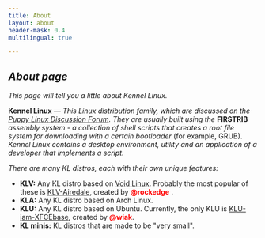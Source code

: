 ```yaml
---
title: About
layout: about
header-mask: 0.4
multilingual: true

---
```



## _About page_


_This page will tell you a little about Kennel Linux._


**Kennel Linux** — _This Linux distribution family, which are discussed on the [Puppy Linux Discussion Forum](https://forum.puppylinux.com/viewforum.php?f=228).
They are usually built using the_ **FIRSTRIB** _assembly system - a collection of shell scripts that creates a root file system for downloading with a certain bootloader_ (for example, GRUB).
_Kennel Linux contains a desktop environment, utility and an application of a developer that implements a script._ 


_There are many KL distros, each with their own unique features:_

- **KLV:** Any KL distro based on [Void Linux](https://voidlinux.org/). Probably the most popular of these is [KLV-Airedale](https://forum.puppylinux.com/viewforum.php?f=191), created by <span style="color:red;font-style:bold;font-weight:700;font-size:14px">@rockedge</span> .
- **KLA:** Any KL distro based on Arch Linux.
- **KLU:** Any KL distro based on Ubuntu. Currently, the only KLU is [KLU-jam-XFCEbase](https://forum.puppylinux.com/viewtopic.php?t=7866), created by <span style="color:red;font-style:bold;font-weight:700;font-size:14px">@wiak</span>.
- **KL minis:** KL distros that are made to be "very small".
